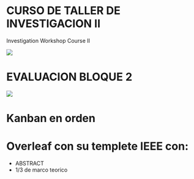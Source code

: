 # CURSO DE TALLER DE INVESTIGACION II
Investigation Workshop Course II

![](http://tectijuana.edu.mx/wp-content/uploads/2014/11/Heading-Ing-sistemas-2048x672.png)

# EVALUACION BLOQUE 2

![](https://github.com/tectijuana/taller/blob/master/bloque2.png)

# Kanban en orden
# Overleaf con su templete IEEE con:
- ABSTRACT
- 1/3 de marco teorico


